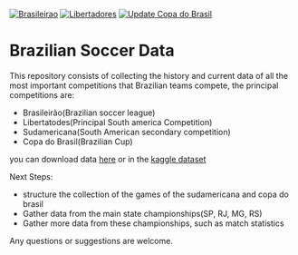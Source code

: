 [![Brasileirao](https://github.com/ricardomattos05/Scraping_Brasileirao/actions/workflows/Update_Brasileirao.yaml/badge.svg)](https://github.com/ricardomattos05/Scraping_Brasileirao/actions/workflows/Update_Brasileirao.yaml)      [![Libertadores](https://github.com/ricardomattos05/Scraping_Brasileirao/actions/workflows/Update_Libertadores.yaml/badge.svg)](https://github.com/ricardomattos05/Scraping_Brasileirao/actions/workflows/Update_Libertadores.yaml)     [![Update Copa do Brasil](https://github.com/ricardomattos05/Brazilian-Soccer-Data/actions/workflows/Update_Copa_Brasil.yaml/badge.svg)](https://github.com/ricardomattos05/Brazilian-Soccer-Data/actions/workflows/Update_Copa_Brasil.yaml)

# Brazilian Soccer Data

This repository consists of collecting the history and current data of all the most important competitions that Brazilian teams compete, the principal competitions are:

* Brasileirão(Brazilian soccer league)
* Libertatodes(Principal South america Competition)
* Sudamericana(South American secondary competition)
* Copa do Brasil(Brazilian Cup)

you can download data [here](https://github.com/ricardomattos05/Scraping_Brasileirao/tree/master/Data) or in the [kaggle dataset](https://www.kaggle.com/ricardomattos05/jogos-do-campeonato-brasileiro)

Next Steps:
- structure the collection of the games of the sudamericana and copa do brasil
- Gather data from the main state championships(SP, RJ, MG, RS)
- Gather more data from these championships, such as match statistics

Any questions or suggestions are welcome.
